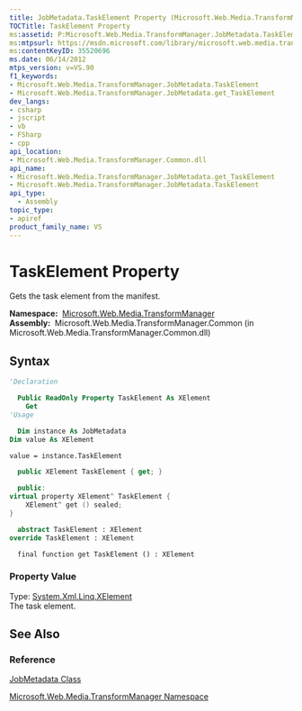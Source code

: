 ```yaml
---
title: JobMetadata.TaskElement Property (Microsoft.Web.Media.TransformManager)
TOCTitle: TaskElement Property
ms:assetid: P:Microsoft.Web.Media.TransformManager.JobMetadata.TaskElement
ms:mtpsurl: https://msdn.microsoft.com/library/microsoft.web.media.transformmanager.jobmetadata.taskelement(v=VS.90)
ms:contentKeyID: 35520696
ms.date: 06/14/2012
mtps_version: v=VS.90
f1_keywords:
- Microsoft.Web.Media.TransformManager.JobMetadata.TaskElement
- Microsoft.Web.Media.TransformManager.JobMetadata.get_TaskElement
dev_langs:
- csharp
- jscript
- vb
- FSharp
- cpp
api_location:
- Microsoft.Web.Media.TransformManager.Common.dll
api_name:
- Microsoft.Web.Media.TransformManager.JobMetadata.get_TaskElement
- Microsoft.Web.Media.TransformManager.JobMetadata.TaskElement
api_type:
  - Assembly
topic_type:
- apiref
product_family_name: VS
---
```


# TaskElement Property

Gets the task element from the manifest.

**Namespace:**  [Microsoft.Web.Media.TransformManager](microsoft-web-media-transformmanager-namespace.md)  
**Assembly:**  Microsoft.Web.Media.TransformManager.Common (in Microsoft.Web.Media.TransformManager.Common.dll)

## Syntax

```vb
'Declaration

  Public ReadOnly Property TaskElement As XElement
    Get
'Usage

  Dim instance As JobMetadata
Dim value As XElement

value = instance.TaskElement
```

```csharp
  public XElement TaskElement { get; }
```

```cpp
  public:
virtual property XElement^ TaskElement {
    XElement^ get () sealed;
}
```

``` fsharp
  abstract TaskElement : XElement
override TaskElement : XElement
```

```jscript
  final function get TaskElement () : XElement
```

### Property Value

Type: [System.Xml.Linq.XElement](https://msdn.microsoft.com/library/bb340098)  
The task element.  

## See Also

### Reference

[JobMetadata Class](jobmetadata-class-microsoft-web-media-transformmanager.md)

[Microsoft.Web.Media.TransformManager Namespace](microsoft-web-media-transformmanager-namespace.md)

